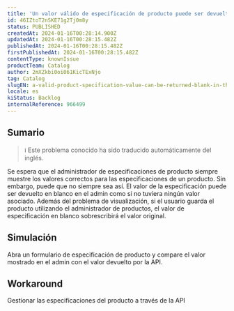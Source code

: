 ```yaml
---
title: 'Un valor válido de especificación de producto puede ser devuelto en blanco en el catálogo admin'
id: 46IZtoT2nSKE71g2Tj0m8y
status: PUBLISHED
createdAt: 2024-01-16T00:28:14.900Z
updatedAt: 2024-01-16T00:28:15.482Z
publishedAt: 2024-01-16T00:28:15.482Z
firstPublishedAt: 2024-01-16T00:28:15.482Z
contentType: knownIssue
productTeam: Catalog
author: 2mXZkbi0oi061KicTExNjo
tag: Catalog
slugEN: a-valid-product-specification-value-can-be-returned-blank-in-the-catalog-admin
locale: es
kiStatus: Backlog
internalReference: 966499
---
```


## Sumario

>ℹ️ Este problema conocido ha sido traducido automáticamente del inglés.


Se espera que el administrador de especificaciones de producto siempre muestre los valores correctos para las especificaciones de un producto. Sin embargo, puede que no siempre sea así.
El valor de la especificación puede ser devuelto en blanco en el admin como si no tuviera ningún valor asociado.
Además del problema de visualización, si el usuario guarda el producto utilizando el administrador de productos, el valor de especificación en blanco sobrescribirá el valor original.



## Simulación


Abra un formulario de especificación de producto y compare el valor mostrado en el admin con el valor devuelto por la API.




## Workaround


Gestionar las especificaciones del producto a través de la API





